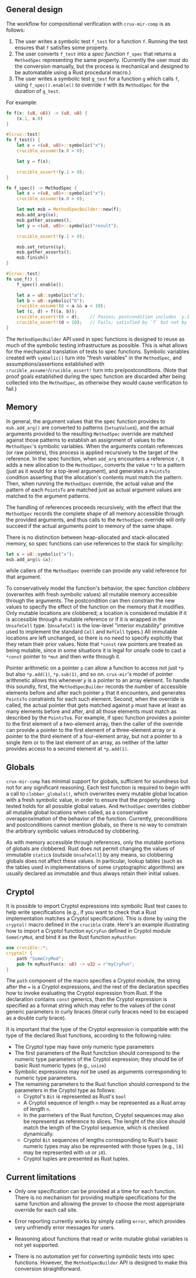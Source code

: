 ## General design

The workflow for compositional verification with `crux-mir-comp` is as follows:

 1. The user writes a symbolic test `f_test` for a function `f`.  Running the
    test ensures that `f` satisfies some property.
 2. The user converts `f_test` into a *spec function* `f_spec` that returns a
    `MethodSpec` representing the same property.  (Currently the user must do
    the conversion manually, but the process is mechanical and designed to be
    automatable using a Rust procedural macro.)
 3. The user writes a symbolic test `g_test` for a function `g` which calls
    `f`, using `f_spec().enable()` to override `f` with its `MethodSpec` for
    the duration of `g_test`.

For example:

```Rust
fn f(x: (u8, u8)) -> (u8, u8) {
    (x.1, x.0)
}

#[crux::test]
fn f_test() {
    let x = <(u8, u8)>::symbolic("x");
    crucible_assume!(x.0 > 0);

    let y = f(x);

    crucible_assert!(y.1 > 0);
}

fn f_spec() -> MethodSpec {
    let x = <(u8, u8)>::symbolic("x");
    crucible_assume!(x.0 > 0);

    let mut msb = MethodSpecBuilder::new(f);
    msb.add_arg(&x);
    msb.gather_assumes();
    let y = <(u8, u8)>::symbolic("result");

    crucible_assert!(y.1 > 0);

    msb.set_return(&y);
    msb.gather_asserts();
    msb.finish()
}

#[crux::test]
fn use_f() {
    f_spec().enable();

    let a = u8::symbolic("a");
    let b = u8::symbolic("b");
    crucible_assume!(0 < a && a < 10);
    let (c, d) = f((a, b));
    crucible_assert!(0 < d);    // Passes; postcondition includes `y.1 > 0`
    crucible_assert!(d < 10);   // Fails; satisfied by `f` but not by `f_spec`
}
```

The `MethodSpecBuilder` API used in spec functions is designed to reuse as much
of the symbolic testing infrastructure as possible.  This is what allows for
the mechanical translation of tests to spec functions.  Symbolic variables
created with `symbolic()` turn into "fresh variables" in the `MethodSpec`, and
assumptions/assertions established with `crucible_assume!`/`crucible_assert!`
turn into pre/postconditions.  (Note that proof goals established during the
spec function are discarded after being collected into the `MethodSpec`, as
otherwise they would cause verification to fail.)


## Memory

In general, the argument values that the spec function provides to
`msb.add_arg()` are converted to patterns (`SetupValue`s), and the actual
arguments provided to the resulting `MethodSpec` override are matched against
those patterns to establish an assignment of values to the `MethodSpec`'s
symbolic variables.  When the arguments contain references (or raw pointers),
this process is applied recursively to the target of the reference.  In the
spec function, when `add_arg` encounters a reference `r`, it adds a new
allocation to the `MethodSpec`, converts the value `*r` to a pattern (just as
it would for a top-level argument), and generates a `PointsTo` condition
asserting that the allocation's contents must match the pattern.  Then, when
running the `MethodSpec` override, the actual value and the pattern of each
`PointsTo` are matched just as actual argument values are matched to the
argument patterns.

The handling of references proceeds recursively, with the effect that the
`MethodSpec` records the complete shape of all memory accessible through the
provided arguments, and thus calls to the `MethodSpec` override will only
succeed if the actual arguments point to memory of the same shape.

There is no distinction between heap-allocated and stack-allocated memory, so
spec functions can use references to the stack for simplicity:
```Rust
let x = u8::symbolic("x");
msb.add_arg(& &x);
```
while callers of the `MethodSpec` override can provide any valid reference for
that argument.

To conservatively model the function's behavior, the spec function *clobbers*
(overwrites with fresh symbolic values) all mutable memory accessible through
the arguments.  The postcondition can then constrain the new values to specify
the effect of the function on the memory that it modifies.  Only mutable
locations are clobbered; a location is considered mutable if it is accessible
through a mutable reference or if it is wrapped in the `UnsafeCell` type.
(`UnsafeCell` is the low-level "interior mutability" primitive used to
implement the standard `Cell` and `RefCell` types.)  All immutable locations
are left unchanged, so there is no need to specify explicitly that they retain
their prior values.  Note that `*const` raw pointers are treated as being
mutable, since in some situations it is legal for unsafe code to cast a
`*const` pointer to `*mut` and then write through it.

Pointer arithmetic on a pointer `p` can allow a function to access not just
`*p` but also `*p.add(1)`, `*p.sub(1)`, and so on.  `crux-mir`'s model of
pointer arithmetic allows this whenever `p` is a pointer to an array element.
To handle this soundly, first, the `MethodSpecBuilder` records the number of
accessible elements before and after each pointer `p` that it encounters, and
generates `PointsTo` constraints for each such element.  Second, when the
override is called, the actual pointer that gets matched against `p` must have
at least as many elements before and after, and all those elements must match
as described by the `PointsTo`s.  For example, if spec function provides a
pointer to the first element of a two-element array, then the caller of the
override can provide a pointer to the first element of a three-element array or
a pointer to the third element of a four-element array, but not a pointer to a
single item or to the last element of an array, as neither of the latter
provides access to a second element at `*p.add(1)`.


## Globals

`crux-mir-comp` has minimal support for globals, sufficient for soundness but
not for any significant reasoning.  Each test function is required to begin
with a call to `clobber_globals()`, which overwrites every mutable global
location with a fresh symbolic value, in order to ensure that the property
being tested holds for all possible global values.  And `MethodSpec` overrides
clobber all mutable global locations when called, as a conservative
overapproximation of the behavior of the function.  Currently, preconditions
and postconditions cannot mention globals, so there is no way to constrain the
arbitrary symbolic values introduced by clobbering.

As with memory accessible through references, only the mutable portions of
globals are clobbered.  Rust does not permit changing the values of immutable
`static`s (outside `UnsafeCell`) by any means, so clobbering globals does not
affect these values.  In particular, lookup tables (such as the tables used in
implementations of some cryptographic algorithms) are usually declared as
immutable and thus always retain their initial values.


## Cryptol

It is possible to import Cryptol expressions into symbolic Rust test cases to
help write specifications (e.g., if you want to check that a Rust implementation
matches a Cryptol specification).  This is done by using the `cryptol!` macro
defined in the `crucible` crate.  Here's an example illustrating how to
import a Cryptol function `myCryFun` defined in Cryptol module `SomeCryMod`,
and bind it as the Rust function `myRustFun`:

```Rust
use crucible::*;
cryptol! {
    path "SomeCryMod";
    pub fn myRustFun(x: u8) -> u32 = r"myCryFun";
}
```

Тhe `path` component of the macro specifies a Cryptol module,
the string after the `=` is a Cryptol expressions, and the rest of the
declaration specifies how to invoke evaluating the Cryptol expression from
Rust.  If the declaration contains `const` generics, than the Cryptol expression
is specified as a format string which may refer to the values of the const
generic parameters in curly braces (literal curly braces need to be escaped
as a double curly brace).

It is important that the type of the Cryptol expression is compatible
with the type of the declared Rust functions, according to the following
rules:

  * The Cryptol type may have only numeric type parameters
  * The first parameters of the Rust functction should correspond to the
    numeric type parameters of the Cryptol expression; they should be
    of basic Rust numeric types (e.g., `usize`)
  * Symbolic expressions may *not* be used as arguments corresponding to
    numeric type parameters.
  * The remaining parameters to the Rust function should correspond to the
    parameters in the Cryptol type as follows:
      * Cryptol's `Bit` is represented as Rust's `bool`
      * A Cryptol sequence of length `n` may be represented as a Rust
        array of length `n`.
      * In the parmeters of the Rust function, Cryptol sequences may also
        be representd as reference to slices.  The lenght of the slice should
        match the length of the Cryptol sequence, which is checked dynamically.
      * Cryptol `Bit` sequences of lengths corresponding to Rust's basic
        numeric types may also be represented with those types
        (e.g., `[8]` may be represented with `u8` or `i8`).
      * Cryptol tuples are presented as Rust tuples.


## Current limitations

* Only one specification can be provided at a time for each function.  There is
  no mechanism for providing multiple specifications for the same function and
  allowing the prover to choose the most appropriate override for each call
  site.

* Error reporting currently works by simply calling `error`, which provides
  very unfriendly error messages for users.

* Reasoning about functions that read or write mutable global variables is not
  yet supported.

* There is no automation yet for converting symbolic tests into spec functions.
  However, the `MethodSpecBuilder` API is designed to make this conversion
  straightforward.
